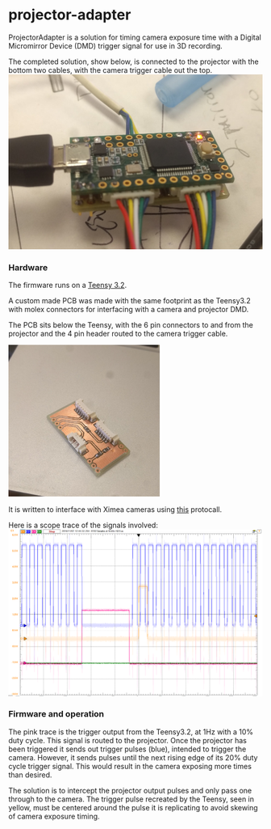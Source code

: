 # projector-adapter

ProjectorAdapter is a solution for timing camera exposure time with a Digital Micromirror Device (DMD) trigger signal for use in 3D recording.

The completed solution, show below, is connected to the projector with the bottom two cables, with the camera trigger cable out the top.
<img src="./images/v3final.jpg">

### Hardware
The firmware runs on a [Teensy 3.2](https://www.pjrc.com/store/teensy32.html).

A custom made PCB was made with the same footprint as the Teensy3.2 with molex connectors for interfacing with a camera and projector DMD.

The PCB sits below the Teensy, with the 6 pin connectors to and from the projector and the 4 pin header routed to the camera trigger cable.

<img src="./images/v3pcb.jpg" width="300" height="300">

It is written to interface with Ximea cameras using [this](https://www.ximea.com/support/wiki/apis/XiAPI_Camera_Trigger_and_Synchronization_Signals) protocall.

Here is a scope trace of the signals involved: <img src="./images/scope-trace.png">

### Firmware and operation

The pink trace is the trigger output from the Teensy3.2, at 1Hz with a 10% duty cycle. This signal is routed to the projector. Once the projector has been triggered it sends out trigger pulses (blue), intended to trigger the camera. However, it sends pulses until the next rising edge of its 20% duty cycle trigger signal. This would result in the camera exposing more times than desired.

The solution is to intercept the projector output pulses and only pass one through to the camera. The trigger pulse recreated by the Teensy, seen in yellow, must be centered around the pulse it is replicating to avoid skewing of camera exposure timing. 
